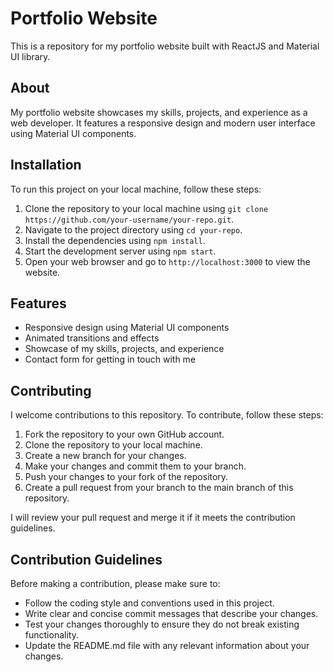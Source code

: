 # Portfolio Website

This is a repository for my portfolio website built with ReactJS and Material UI library.

## About

My portfolio website showcases my skills, projects, and experience as a web developer. It features a responsive design and modern user interface using Material UI components. 

## Installation

To run this project on your local machine, follow these steps:

1. Clone the repository to your local machine using `git clone https://github.com/your-username/your-repo.git`.
2. Navigate to the project directory using `cd your-repo`.
3. Install the dependencies using `npm install`.
4. Start the development server using `npm start`.
5. Open your web browser and go to `http://localhost:3000` to view the website.

## Features

- Responsive design using Material UI components
- Animated transitions and effects
- Showcase of my skills, projects, and experience
- Contact form for getting in touch with me

## Contributing

I welcome contributions to this repository. To contribute, follow these steps:

1. Fork the repository to your own GitHub account.
2. Clone the repository to your local machine.
3. Create a new branch for your changes.
4. Make your changes and commit them to your branch.
5. Push your changes to your fork of the repository.
6. Create a pull request from your branch to the main branch of this repository.

I will review your pull request and merge it if it meets the contribution guidelines.

## Contribution Guidelines

Before making a contribution, please make sure to:

- Follow the coding style and conventions used in this project.
- Write clear and concise commit messages that describe your changes.
- Test your changes thoroughly to ensure they do not break existing functionality.
- Update the README.md file with any relevant information about your changes.
